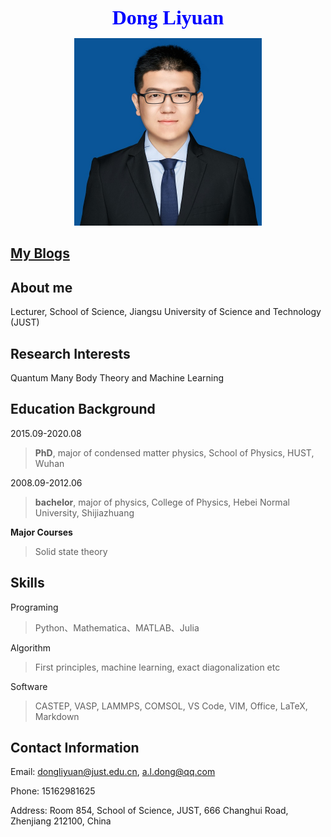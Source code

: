 <center>
<font face="Times New Roman" color="blue" size="6"><b>Dong Liyuan</b></font>
</center>

<p align="center">
    <img src="https://github.com/alfredldong/Picture/blob/master/IDPicture.jpg?raw=true" alt="Sample"  width="300" height="300">
    <p align="center">
    </p>
</p>

## [My Blogs](MyBlog.md)

## About me

Lecturer, School of Science, Jiangsu University of Science and Technology (JUST)

## Research Interests

Quantum Many Body Theory and Machine Learning

## Education Background

2015.09-2020.08
>**PhD**, major of condensed matter physics, School of Physics, HUST, Wuhan

2008.09-2012.06 
>**bachelor**, major of physics, College of Physics, Hebei Normal University, Shijiazhuang

**Major Courses**
>Solid state theory

## Skills

Programing
>Python、Mathematica、MATLAB、Julia

Algorithm
>First principles, machine learning, exact diagonalization etc

Software
>CASTEP, VASP, LAMMPS, COMSOL, VS Code, VIM, Office, LaTeX, Markdown

## Contact Information

Email: dongliyuan@just.edu.cn, a.l.dong@qq.com

Phone: 15162981625

Address: Room 854, School of Science, JUST, 666 Changhui Road, Zhenjiang 212100, China

